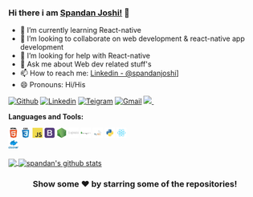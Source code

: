 ### Hi there i am [Spandan Joshi!](https://spandan114.github.io/spandanjoshi-portfolio/) 👋

- 🌱 I’m currently learning React-native
- 👯 I’m looking to collaborate on web development & react-native app development
- 🤔 I’m looking for help with React-native
- 💬 Ask me about Web dev related stuff's
- 📫 How to reach me: [Linkedin - @spandanjoshi](https://www.linkedin.com/in/spandan-joshi-39ba94171/)]
- 😄 Pronouns: Hi/His

[![Github](https://img.shields.io/badge/-Github-000?style=flat&logo=Github&logoColor=white)](https://github.com/spandan114)
[![Linkedin](https://img.shields.io/badge/-LinkedIn-blue?style=flat&logo=Linkedin&logoColor=white)](https://www.linkedin.com/in/spandan-joshi-39ba94171/)
[![Teigram](https://img.shields.io/badge/-Telegram-white?style=flat&logo=Telegram&logoColor=white)](https://web.telegram.org/)
[![Gmail](https://img.shields.io/badge/-Gmail-c14438?style=flat&logo=Gmail&logoColor=white)](mailto:spandanj685@gmail.com)
<a href="https://wa.me/9348982470?text=Hi Job">
  <img src="https://img.shields.io/badge/WHATSAPP-%2325D366.svg?&style=flat-square&logo=whatsapp&logoColor=white" />
</a>
&nbsp;


**Languages and Tools:**  

<code><img height="20" src="https://raw.githubusercontent.com/github/explore/80688e429a7d4ef2fca1e82350fe8e3517d3494d/topics/html/html.png"></code>
<code><img height="20" src="https://raw.githubusercontent.com/github/explore/80688e429a7d4ef2fca1e82350fe8e3517d3494d/topics/css/css.png"></code>
<code><img height="20" src="https://raw.githubusercontent.com/github/explore/80688e429a7d4ef2fca1e82350fe8e3517d3494d/topics/javascript/javascript.png"></code>
<code><img height="20" src="https://raw.githubusercontent.com/github/explore/80688e429a7d4ef2fca1e82350fe8e3517d3494d/topics/bootstrap/bootstrap.png"></code>
<code><img height="20" src="https://raw.githubusercontent.com/github/explore/80688e429a7d4ef2fca1e82350fe8e3517d3494d/topics/nodejs/nodejs.png"></code> 
<code><img height="20" src="https://raw.githubusercontent.com/github/explore/80688e429a7d4ef2fca1e82350fe8e3517d3494d/topics/express/express.png"></code>
<code><img height="20" src="https://raw.githubusercontent.com/github/explore/80688e429a7d4ef2fca1e82350fe8e3517d3494d/topics/mongodb/mongodb.png"></code>
<code><img height="20" src="https://raw.githubusercontent.com/github/explore/80688e429a7d4ef2fca1e82350fe8e3517d3494d/topics/mysql/mysql.png"></code>
<code><img height="20" src="https://raw.githubusercontent.com/github/explore/80688e429a7d4ef2fca1e82350fe8e3517d3494d/topics/python/python.png"></code>
<code><img height="20" src="https://raw.githubusercontent.com/github/explore/80688e429a7d4ef2fca1e82350fe8e3517d3494d/topics/react/react.png"></code>  
<code><img height="20" src="https://raw.githubusercontent.com/github/explore/80688e429a7d4ef2fca1e82350fe8e3517d3494d/topics/docker/docker.png"></code>  


<a href="https://github.com/spandan114">
  <img align="center" src="https://github-readme-stats.vercel.app/api/top-langs/?username=spandan114&theme=light&hide_langs_below=1" />
</a>
<a href="https://github.com/spandan114">
 <img align="center" src="https://github-readme-stats.vercel.app/api?username=spandan114&show_icons=true&theme=light&line_height=27" alt="spandan's github stats"/>
</a>



<div align="center">
  
### Show some ❤️ by starring some of the repositories!

</div>
